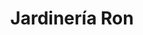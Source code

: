 ---
title: "Jardinería Ron"
url: /villaviciosa-de-odon/jardineria-ron/
shop: centro de jardinería
---